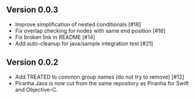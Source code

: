 Version 0.0.3
-------------
* Improve simplification of nested conditionals [#18]
* Fix overlap checking for nodes with same end position [#16]
* Fix broken link in README [#14]
* Add auto-cleanup for java/sample integration test [#21]

Version 0.0.2
-------------
* Add TREATED to common group names (do not try to remove) [#12]
* Piranha Java is now cut from the same repository as 
  Piranha for Swift and Objective-C.
